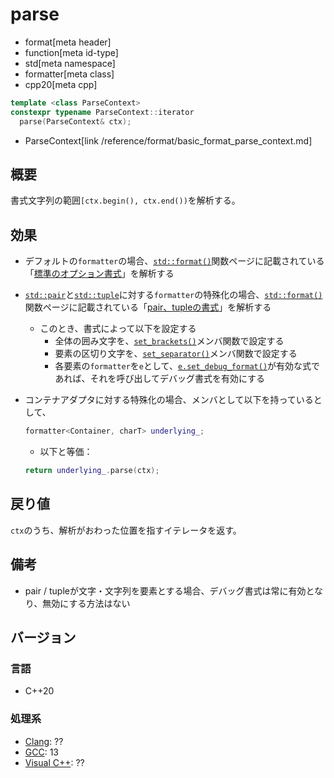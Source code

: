 # parse
* format[meta header]
* function[meta id-type]
* std[meta namespace]
* formatter[meta class]
* cpp20[meta cpp]

```cpp
template <class ParseContext>
constexpr typename ParseContext::iterator
  parse(ParseContext& ctx);
```
* ParseContext[link /reference/format/basic_format_parse_context.md]

## 概要
書式文字列の範囲`[ctx.begin(), ctx.end())`を解析する。


## 効果
- デフォルトの`formatter`の場合、[`std::format()`](/reference/format/format.md)関数ページに記載されている「[標準のオプション書式](/reference/format/format.md#std-format-options)」を解析する
- [`std::pair`](/reference/utility/pair.md)と[`std::tuple`](/reference/tuple/tuple.md)に対する`formatter`の特殊化の場合、[`std::format()`](/reference/format/format.md)関数ページに記載されている「[pair、tupleの書式](/reference/format/format.md#tuple-format-options)」を解析する
    - このとき、書式によって以下を設定する
        - 全体の囲み文字を、[`set_brackets()`](set_brackets.md)メンバ関数で設定する
        - 要素の区切り文字を、[`set_separator()`](set_separator.md)メンバ関数で設定する
        - 各要素の`formatter`を`e`として、[`e.set_debug_format()`](set_debug_format.md)が有効な式であれば、それを呼び出してデバッグ書式を有効にする
- コンテナアダプタに対する特殊化の場合、メンバとして以下を持っているとして、
    ```cpp
    formatter<Container, charT> underlying_;
    ```

    - 以下と等価：
    ```cpp
    return underlying_.parse(ctx);
    ```


## 戻り値
`ctx`のうち、解析がおわった位置を指すイテレータを返す。


## 備考
- pair / tupleが文字・文字列を要素とする場合、デバッグ書式は常に有効となり、無効にする方法はない


## バージョン
### 言語
- C++20

### 処理系
- [Clang](/implementation.md#clang): ??
- [GCC](/implementation.md#gcc): 13
- [Visual C++](/implementation.md#visual_cpp): ??

